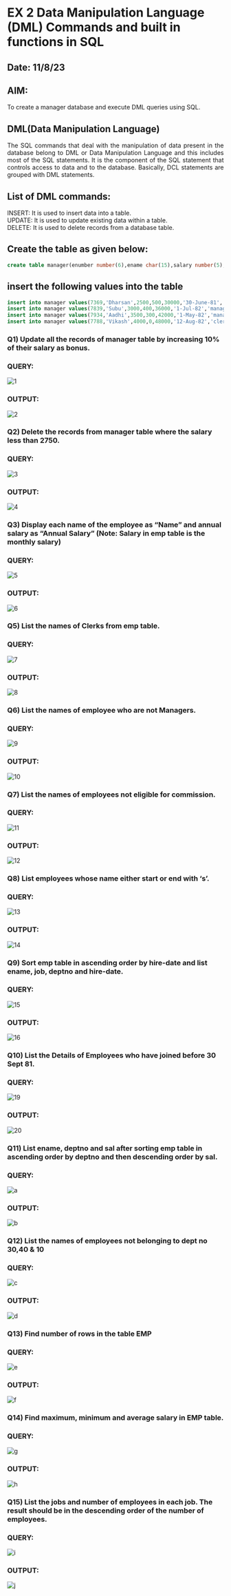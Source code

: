 # EX 2 Data Manipulation Language (DML) Commands and built in functions in SQL
## Date: 11/8/23
## AIM:
To create a manager database and execute DML queries using SQL.


## DML(Data Manipulation Language)
<div align="justify">
The SQL commands that deal with the manipulation of data present in the database belong to DML or Data Manipulation Language and this includes most of the SQL statements. It is the component of the SQL statement that controls access to data and to the database. Basically, DCL statements are grouped with DML statements.
</div>

## List of DML commands: 
<div align="justify">
INSERT: It is used to insert data into a table.<br>
UPDATE: It is used to update existing data within a table.<br>
DELETE: It is used to delete records from a database table.<br>
</div>

## Create the table as given below:
```sql
create table manager(enumber number(6),ename char(15),salary number(5),commission number(4),annualsalary number(7),Hiredate date,designation char(10),deptno number(2),reporting char(10));
```
## insert the following values into the table
```sql
insert into manager values(7369,'Dharsan',2500,500,30000,'30-June-81','clerk',10,'John');
insert into manager values(7839,'Subu',3000,400,36000,'1-Jul-82','manager',null,'James');
insert into manager values(7934,'Aadhi',3500,300,42000,'1-May-82','manager',30,NULL);
insert into manager values(7788,'Vikash',4000,0,48000,'12-Aug-82','clerk',50,'Bond');
```

### Q1) Update all the records of manager table by increasing 10% of their salary as bonus.

### QUERY:
![1](https://github.com/SASIRAJ27/EX-2-Data-Manipulation-Language-DML-and-Data-Control-Language-DCL-Commands/assets/113497176/2eb14720-0458-4e8e-88fd-af25cc2deec2)


### OUTPUT:
![2](https://github.com/SASIRAJ27/EX-2-Data-Manipulation-Language-DML-and-Data-Control-Language-DCL-Commands/assets/113497176/4d4b6a3d-5737-4dde-8beb-2d270964ced0)



### Q2) Delete the records from manager table where the salary less than 2750.


### QUERY:
![3](https://github.com/SASIRAJ27/EX-2-Data-Manipulation-Language-DML-and-Data-Control-Language-DCL-Commands/assets/113497176/2fc2438b-5398-40b7-ba0f-e250ac26cd1b)




### OUTPUT:
![4](https://github.com/SASIRAJ27/EX-2-Data-Manipulation-Language-DML-and-Data-Control-Language-DCL-Commands/assets/113497176/db3ef5dd-aadb-4d72-92a1-76c3e0dee0a2)



### Q3) Display each name of the employee as “Name” and annual salary as “Annual Salary” (Note: Salary in emp table is the monthly salary)


### QUERY:
![5](https://github.com/SASIRAJ27/EX-2-Data-Manipulation-Language-DML-and-Data-Control-Language-DCL-Commands/assets/113497176/8d5fac50-525c-47c9-a850-00031f303ad8)



### OUTPUT:
![6](https://github.com/SASIRAJ27/EX-2-Data-Manipulation-Language-DML-and-Data-Control-Language-DCL-Commands/assets/113497176/5217537b-eb2a-4b2e-bcfa-a900ef4a756f)


### Q5)	List the names of Clerks from emp table.

### QUERY:
![7](https://github.com/SASIRAJ27/EX-2-Data-Manipulation-Language-DML-and-Data-Control-Language-DCL-Commands/assets/113497176/9eeaca03-2e3f-4c4e-95ac-18eb0e32961e)

### OUTPUT:
![8](https://github.com/SASIRAJ27/EX-2-Data-Manipulation-Language-DML-and-Data-Control-Language-DCL-Commands/assets/113497176/7d568547-fb05-4681-9e44-7e7feecb84e7)



### Q6)	List the names of employee who are not Managers.

### QUERY:
![9](https://github.com/SASIRAJ27/EX-2-Data-Manipulation-Language-DML-and-Data-Control-Language-DCL-Commands/assets/113497176/984373cc-56c2-4df1-9c45-c98072f5295c)


### OUTPUT:
![10](https://github.com/SASIRAJ27/EX-2-Data-Manipulation-Language-DML-and-Data-Control-Language-DCL-Commands/assets/113497176/a8acd4a7-4a50-4bf3-9d87-fc2b97fbf2d5)


### Q7)	List the names of employees not eligible for commission.

### QUERY:
![11](https://github.com/SASIRAJ27/EX-2-Data-Manipulation-Language-DML-and-Data-Control-Language-DCL-Commands/assets/113497176/f74ef225-8b89-4dcd-be22-06b2ea09de63)


### OUTPUT:
![12](https://github.com/SASIRAJ27/EX-2-Data-Manipulation-Language-DML-and-Data-Control-Language-DCL-Commands/assets/113497176/1f73daa3-2afb-42d9-890a-2a64dad7df7c)


### Q8)	List employees whose name either start or end with ‘s’.
### QUERY:
![13](https://github.com/SASIRAJ27/EX-2-Data-Manipulation-Language-DML-and-Data-Control-Language-DCL-Commands/assets/113497176/39e26acc-71a9-4611-b896-537a61096bf6)

### OUTPUT:
![14](https://github.com/SASIRAJ27/EX-2-Data-Manipulation-Language-DML-and-Data-Control-Language-DCL-Commands/assets/113497176/080a49ab-236d-43da-8762-833e1f61ebeb)



### Q9) Sort emp table in ascending order by hire-date and list ename, job, deptno and hire-date.

### QUERY:
![15](https://github.com/SASIRAJ27/EX-2-Data-Manipulation-Language-DML-and-Data-Control-Language-DCL-Commands/assets/113497176/6e8cd40f-d622-4032-87c2-5543df9a96f6)


### OUTPUT:
![16](https://github.com/SASIRAJ27/EX-2-Data-Manipulation-Language-DML-and-Data-Control-Language-DCL-Commands/assets/113497176/29cd13a8-4fb6-42df-a68a-57896f681e51)


### Q10) List the Details of Employees who have joined before 30 Sept 81.

### QUERY:
![19](https://github.com/SASIRAJ27/EX-2-Data-Manipulation-Language-DML-and-Data-Control-Language-DCL-Commands/assets/113497176/c6067c7c-d3c8-4f8f-b185-33b794b13625)



### OUTPUT:
![20](https://github.com/SASIRAJ27/EX-2-Data-Manipulation-Language-DML-and-Data-Control-Language-DCL-Commands/assets/113497176/d20156cb-ff58-4b17-ad4e-8e54c464d97e)




### Q11)	List ename, deptno and sal after sorting emp table in ascending order by deptno and then descending order by sal.

### QUERY:
![a](https://github.com/SASIRAJ27/EX-2-Data-Manipulation-Language-DML-and-Data-Control-Language-DCL-Commands/assets/113497176/93877142-929b-4e13-87a5-448228a37ce3)

### OUTPUT:
![b](https://github.com/SASIRAJ27/EX-2-Data-Manipulation-Language-DML-and-Data-Control-Language-DCL-Commands/assets/113497176/67786faa-f24c-4ec0-9175-e794413e5365)



### Q12) List the names of employees not belonging to dept no 30,40 & 10

### QUERY:
![c](https://github.com/SASIRAJ27/EX-2-Data-Manipulation-Language-DML-and-Data-Control-Language-DCL-Commands/assets/113497176/809101cd-1e60-479a-943b-90638cf2370d)


### OUTPUT:
![d](https://github.com/SASIRAJ27/EX-2-Data-Manipulation-Language-DML-and-Data-Control-Language-DCL-Commands/assets/113497176/0a399e0b-5482-40ae-9fee-183967a20b7a)


### Q13) Find number of rows in the table EMP

### QUERY:
![e](https://github.com/SASIRAJ27/EX-2-Data-Manipulation-Language-DML-and-Data-Control-Language-DCL-Commands/assets/113497176/0f147537-f472-4e87-ac34-034a85eece38)


### OUTPUT:
![f](https://github.com/SASIRAJ27/EX-2-Data-Manipulation-Language-DML-and-Data-Control-Language-DCL-Commands/assets/113497176/b4f7cdf4-0c37-4cc6-8dd1-a2c575bb0bf9)

### Q14) Find maximum, minimum and average salary in EMP table.
### QUERY:
![g](https://github.com/SASIRAJ27/EX-2-Data-Manipulation-Language-DML-and-Data-Control-Language-DCL-Commands/assets/113497176/a020a1b8-fc99-4217-bc29-53d45b7ab0c9)

### OUTPUT:
![h](https://github.com/SASIRAJ27/EX-2-Data-Manipulation-Language-DML-and-Data-Control-Language-DCL-Commands/assets/113497176/9667228f-cb9a-4f31-ae8c-a8e7162f5cd4)


### Q15) List the jobs and number of employees in each job. The result should be in the descending order of the number of employees.
### QUERY:
![i](https://github.com/SASIRAJ27/EX-2-Data-Manipulation-Language-DML-and-Data-Control-Language-DCL-Commands/assets/113497176/67ef18f8-c786-423c-972d-b0e96b84f915)


### OUTPUT:
![j](https://github.com/SASIRAJ27/EX-2-Data-Manipulation-Language-DML-and-Data-Control-Language-DCL-Commands/assets/113497176/b109d5f9-24cd-4163-ad27-00be69669821)


